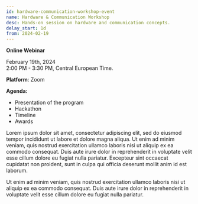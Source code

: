 ```yaml
---
id: hardware-communication-workshop-event
name: Hardware & Communication Workshop
desc: Hands-on session on hardware and communication concepts.
delay_start: 1d
from: 2024-02-19
---
```


**Online Webinar**

February 19th, 2024  
2:00 PM - 3:30 PM, Central European Time.

**Platform**: Zoom

**Agenda:**
- Presentation of the program
- Hackathon
- Timeline
- Awards

Lorem ipsum dolor sit amet, consectetur adipiscing elit, sed do eiusmod tempor incididunt ut labore et dolore magna aliqua. Ut enim ad minim veniam, quis nostrud exercitation ullamco laboris nisi ut aliquip ex ea commodo consequat. Duis aute irure dolor in reprehenderit in voluptate velit esse cillum dolore eu fugiat nulla pariatur. Excepteur sint occaecat cupidatat non proident, sunt in culpa qui officia deserunt mollit anim id est laborum.

Ut enim ad minim veniam, quis nostrud exercitation ullamco laboris nisi ut aliquip ex ea commodo consequat. Duis aute irure dolor in reprehenderit in voluptate velit esse cillum dolore eu fugiat nulla pariatur.

